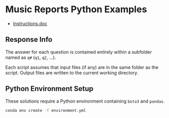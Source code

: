 # Music Reports Python Examples

- [Instructions.doc](/Instructions/python-sql_test_2023.doc)

## Response Info

The answer for each question is contained entirely within a subfolder
named as `q#` (`q1`, `q2`, ...).

Each script assumes that input files (if any) are in the same folder as
the script.  Output files are written to the current working directory.

## Python Environment Setup

These solutions require a Python environment containing `boto3` and
`pandas`.

```sh
conda env create -f environment.yml
```

